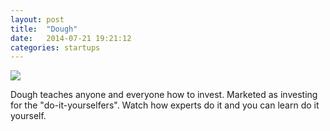 ```yaml
---
layout: post
title:  "Dough"
date:   2014-07-21 19:21:12
categories: startups
---
```


<div class="post-image"><img src="https://pbs.twimg.com/profile_images/438791463246118912/tQx9oDI6_400x400.jpeg"></div>

Dough teaches anyone and everyone how to invest. Marketed as investing for the "do-it-yourselfers". Watch how experts do it and you can learn do it yourself. 
